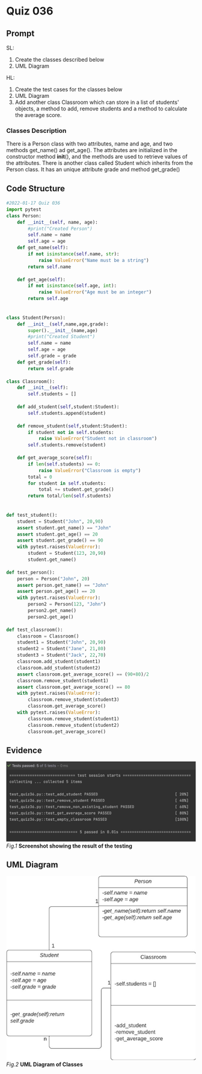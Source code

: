 # Quiz 036

## Prompt
SL: 
1. Create the classes described below
2. UML Diagram

HL: 
1. Create the test cases for the classes below
2. UML Diagram
3. Add another class Classroom which can store in a list of students' objects, a method to add, remove students and a method to calculate the average score.

### Classes Description
There is a Person class with two attributes, name and age, and two methods get_name() ad get_age().
The attributes are initialized in the constructor method __init__(),
and the methods are used to retrieve values of the attributes.
There is another class called Student which inherits from the Person class.
It has an unique attribute grade and method get_grade()

## Code Structure 
```.py
#2022-01-17 Quiz 036
import pytest
class Person:
    def __init__(self, name, age):
        #print("Created Person")
        self.name = name
        self.age = age
    def get_name(self):
        if not isinstance(self.name, str):
            raise ValueError("Name must be a string")
        return self.name

    def get_age(self):
        if not isinstance(self.age, int):
            raise ValueError("Age must be an integer")
        return self.age


class Student(Person):
    def __init__(self,name,age,grade):
        super().__init__(name,age)
        #print("Created Student")
        self.name = name
        self.age = age
        self.grade = grade
    def get_grade(self):
        return self.grade

class Classroom():
    def __init__(self):
        self.students = []

    def add_student(self,student:Student):
        self.students.append(student)

    def remove_student(self,student:Student):
        if student not in self.students:
            raise ValueError("Student not in classroom")
        self.students.remove(student)

    def get_average_score(self):
        if len(self.students) == 0:
            raise ValueError("Classroom is empty")
        total = 0
        for student in self.students:
            total += student.get_grade()
        return total/len(self.students)


def test_student():
    student = Student("John", 20,90)
    assert student.get_name() == "John"
    assert student.get_age() == 20
    assert student.get_grade() == 90
    with pytest.raises(ValueError):
        student = Student(123, 20,90)
        student.get_name()

def test_person():
    person = Person("John", 20)
    assert person.get_name() == "John"
    assert person.get_age() == 20
    with pytest.raises(ValueError):
        person2 = Person(123, "John")
        person2.get_name()
        person2.get_age()

def test_classroom():
    classroom = Classroom()
    student1 = Student("John", 20,90)
    student2 = Student("Jane", 21,80)
    student3 = Student("Jack", 22,70)
    classroom.add_student(student1)
    classroom.add_student(student2)
    assert classroom.get_average_score() == (90+80)/2
    classroom.remove_student(student1)
    assert classroom.get_average_score() == 80
    with pytest.raises(ValueError):
        classroom.remove_student(student3)
        classroom.get_average_score()
    with pytest.raises(ValueError):
        classroom.remove_student(student1)
        classroom.remove_student(student2)
        classroom.get_average_score()
```

## Evidence
![](/Assets/Quiz036_Evidence.jpg)
*Fig.1* **Screenshot showing the result of the testing**

## UML Diagram
![](/Assets/Quiz036_UML.jpeg)
*Fig.2* **UML Diagram of Classes**